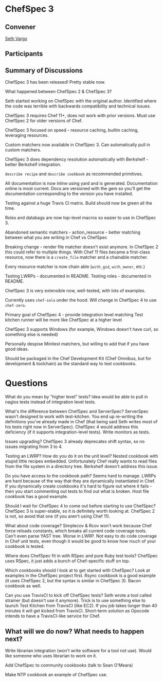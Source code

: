 ChefSpec 3
==========

## Convener

[Seth Vargo](https://twitter.com/sethvargo)

## Participants

## Summary of Discussions

ChefSpec 3 has been released!  Pretty stable now.

What happened between ChefSpec 2 & ChefSpec 3?

Seth started working on ChefSpec with the original author.  Identified where the code was terrible with backwards compatibility and technical issues.

ChefSpec 3 requires Chef 11+, does not work with prior versions.  Must use ChefSpec 2 for older versions of Chef.

ChefSpec 3 focused on speed - resource caching, builtin caching, leveraging resources.

Custom matchers now available in ChefSpec 3.  Can automatically pull in custom matchers.

ChefSpec 3 does dependency resolution automatically with Berkshelf - better Berkshelf integration.

`describe recipe` and `describe cookbook` as recommended primitives.

All documentation is now inline using yard and is generated.  Documentation online is most current.  Docs are versioned with the gem so you'll get the documentation corresponding to the version you have installed.

Testing against a huge Travis CI matrix.  Build should now be green all the time.

Roles and databags are now top-level macros so easier to use in ChefSpec 3.

Abandoned semantic matchers - action_resource - better matching between what you are writing in Chef vs ChefSpec

Breaking change - render file matcher doesn't exist anymore.  In ChefSpec 2 this could refer to multiple things.  With Chef 11 files became a first-class resource, now there is a `create_file` matcher and a chainable matcher.

Every resource matcher is now chain able (`with_gid`, `with_owner`, etc.)

Testing LWRPs - documented in README.
Testing roles - documented in README.

ChefSpec 3 is very extensible now, well-tested, with lots of examples.

Currently uses `chef-solo` under the hood.  Will change in ChefSpec 4 to use `chef-zero`.

Primary goal of ChefSpec 4 - provide integration level matching
Test kitchen runner will be more like ChefSpec at a higher level

ChefSpec 3 supports Windows (for example, Windows doesn't have curl, so something else is needed)

Personally despise Minitest matchers, but willing to add that if you have good ideas.

Should be packaged in the Chef Development Kit (Chef Omnibus, but for development & toolchain) as the standard way to test cookbooks.

Questions
=========

What do you mean by "higher level" tests?  Idea would be able to pull in nagios tests instead of integration level tests.

What's the difference between ChefSpec and ServerSpec?  ServerSpec wasn't designed to work with test-kitchen.  You end up re-writing the definitions you've already made in Chef (that being said Seth writes most of his tests right now in ServerSpec).  ChefSpec 4 would address this deficiency (if it supports integration-level tests).  Write monitors as tests.

Issues upgrading?  ChefSpec 3 already deprecates shift syntax, so no issues migrating from 3 to 4.

Testing an LWRP?  How do you do it on the unit level?  Nested cookbook with stupid little recipes embedded.  Unfortunately Chef really wants to read files from the file system in a directory tree.  Berkshelf doesn't address this issue.

Do you have access to the cookbook path?  Seems hard to manage.  LWRPs are hard because of the way that they are dynamically instantiated in Chef.  If you dynamically create cookbooks it's hard to figure out where it fails - then you start commenting out tests to find out what is broken.  Host file cookbook has a good example.

Should I wait for ChefSpec 4 to come out before starting to use ChefSpec?  ChefSpec 3 is super-stable, so it is definitely worth looking at.  ChefSpec 2 is not, so avoid that one (if you aren't using Chef 11).

What about code coverage?  Simplecov & Rcov won't work because Chef force reloads constants, which breaks all current code coverage tools.  Can't even parse YAST tree.  Worse in LWRP.  Not easy to do code coverage in Chef unit tests, even though it would be good to know how much of your cookbook is tested.

Where does ChefSpec fit in with RSpec and pure Ruby test tools?  ChefSpec uses RSpec, it just adds a bunch of Chef-specific stuff on top.

Which cookbooks should I look at to get started with ChefSpec?  Look at examples in the ChefSpec project first.  Rsync cookbook is a good example (it uses ChefSpec 2, but the syntax is similar in ChefSpec 3).  Bacon cookbook as well.

Can you use TravisCI to kick off ChefSpec tests?  Seth wrote a tool called strainer (but doesn't use it anymore).  Trick is to use something else to launch Test Kitchen from TravisCI (like EC2).  If you job takes longer than 40 minutes it will get kicked from TravisCI.  Short-term solution as Opscode intends to have a TravisCI-like service for Chef. 

## What will we do now?  What needs to happen next?

Write librarian integration (won't write software for a tool not use).  Would like someone who uses librarian to work on it.

Add ChefSpec to community cookbooks (talk to Sean O'Meara)

Make NTP cookbook an example of ChefSpec use.